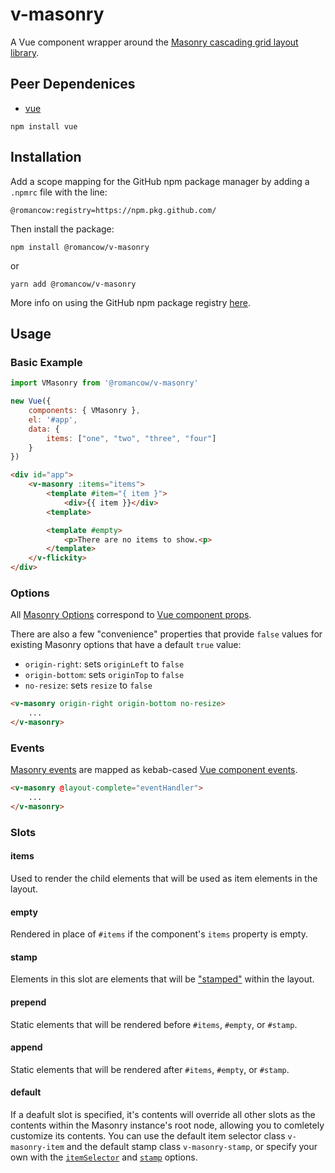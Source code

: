 # v-masonry
A Vue component wrapper around the [Masonry cascading grid layout library](https://masonry.desandro.com/).

## Peer Dependenices
- [vue](https://www.npmjs.com/package/vue)

```
npm install vue
```

## Installation

Add a scope mapping for the GitHub npm package manager by adding a `.npmrc` file with the line:
```
@romancow:registry=https://npm.pkg.github.com/
```

Then install the package:
```
npm install @romancow/v-masonry
```
or
```
yarn add @romancow/v-masonry
```

More info on using the GitHub npm package registry [here](https://help.github.com/en/articles/configuring-npm-for-use-with-github-package-registry#installing-a-package).

## Usage

### Basic Example

```javascript
import VMasonry from '@romancow/v-masonry'

new Vue({
	components: { VMasonry },
	el: '#app',
	data: {
		items: ["one", "two", "three", "four"]
	}
})
```

```html
<div id="app">
	<v-masonry :items="items">
		<template #item="{ item }">
			<div>{{ item }}</div>
		<template>

		<template #empty>
			<p>There are no items to show.<p>
		</template>
	</v-flickity>
</div>
```

### Options

All [Masonry Options](https://masonry.desandro.com/options.html) correspond to [Vue component props](https://vuejs.org/v2/guide/components-props.html).

There are also a few "convenience" properties that provide `false` values for existing Masonry options that have a default `true` value:

- `origin-right`: sets `originLeft` to `false`
- `origin-bottom`: sets `originTop` to `false`
- `no-resize`: sets `resize` to `false`

```html
<v-masonry origin-right origin-bottom no-resize>
	...
</v-masonry>
```

### Events

[Masonry events](https://masonry.desandro.com/events.html) are mapped as kebab-cased [Vue component events](https://vuejs.org/v2/guide/events.html).

```html
<v-masonry @layout-complete="eventHandler">
	...
</v-masonry>
```

### Slots

#### items

Used to render the child elements that will be used as item elements in the layout.

#### empty

Rendered in place of `#items` if the component's `items` property is empty.

#### stamp

Elements in this slot are elements that will be ["stamped"](https://masonry.desandro.com/options.html#stamp) within the layout.

#### prepend

Static elements that will be rendered before `#items`, `#empty`, or `#stamp`.

#### append

Static elements that will be rendered after `#items`, `#empty`, or `#stamp`.

#### default

If a deafult slot is specified, it's contents will override all other slots as the contents within the Masonry instance's root node, allowing you to comletely customize its contents. You can use the default item selector class `v-masonry-item` and the default stamp class `v-masonry-stamp`, or specify your own with the [`itemSelector`](https://masonry.desandro.com/options.html#itemselector) and [`stamp`](https://masonry.desandro.com/options.html#stamp) options.
